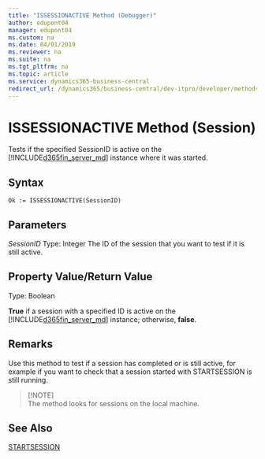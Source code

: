 ```yaml
---
title: "ISSESSIONACTIVE Method (Debugger)"
author: edupont04
manager: edupont04
ms.custom: na
ms.date: 04/01/2019
ms.reviewer: na
ms.suite: na
ms.tgt_pltfrm: na
ms.topic: article
ms.service: dynamics365-business-central
redirect_url: /dynamics365/business-central/dev-itpro/developer/methods-auto/library
---
```


 

# ISSESSIONACTIVE Method (Session)
Tests if the specified SessionID is active on the [!INCLUDE[d365fin_server_md](../includes/d365fin_server_md.md)] instance where it was started.  

## Syntax  

```  
Ok := ISSESSIONACTIVE(SessionID)   
```  

## Parameters
*SessionID*
    Type: Integer
    The ID of the session that you want to test if it is still active.
## Property Value/Return Value  
Type: Boolean  

**True** if a session with a specified ID is active on the [!INCLUDE[d365fin_server_md](../includes/d365fin_server_md.md)] instance; otherwise, **false**.  

## Remarks
Use this method to test if a session has completed or is still active, for example if you want to check that a session started with STARTSESSION is still running.  

>   [!NOTE]  
>    The method looks for sessions on the local machine.


## See Also  
[STARTSESSION](devenv-STARTSESSION-Method-Sessions.md)  
